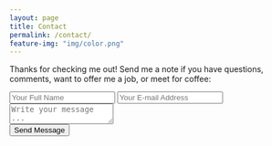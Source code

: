 ```yaml
---
layout: page
title: Contact
permalink: /contact/
feature-img: "img/color.png"
---
```


Thanks for checking me out! Send me a note if you have questions, comments, want to offer me a job, or meet for coffee:

<form action="https://getsimpleform.com/messages?form_api_token=2f11822ca2fdbb0d92a04e16385e1d38" method="post">
  <!-- the redirect_to is optional, the form will redirect to the referrer on submission -->
  <input type='hidden' name='redirect_to' value='https://anfarley07.github.io/thank-you/' />
  <input type='text' name='name' placeholder='Your Full Name' />
  <input type='email' name='email' placeholder='Your E-mail Address' /><br>
  <textarea name='message' placeholder='Write your message ...'></textarea><br>
  <input type='submit' value='Send Message' />
</form>
